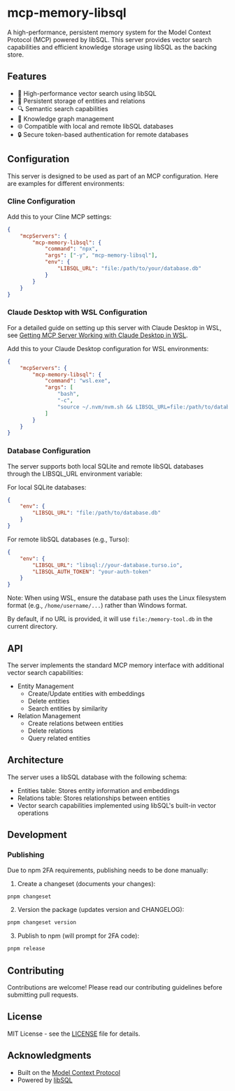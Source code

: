 # mcp-memory-libsql

A high-performance, persistent memory system for the Model Context Protocol (MCP) powered by libSQL. This server provides vector search capabilities and efficient knowledge storage using libSQL as the backing store.

## Features

- 🚀 High-performance vector search using libSQL
- 💾 Persistent storage of entities and relations
- 🔍 Semantic search capabilities
- 🔄 Knowledge graph management
- 🌐 Compatible with local and remote libSQL databases
- 🔒 Secure token-based authentication for remote databases

## Configuration

This server is designed to be used as part of an MCP configuration. Here are examples for different environments:

### Cline Configuration

Add this to your Cline MCP settings:

```json
{
	"mcpServers": {
		"mcp-memory-libsql": {
			"command": "npx",
			"args": ["-y", "mcp-memory-libsql"],
			"env": {
				"LIBSQL_URL": "file:/path/to/your/database.db"
			}
		}
	}
}
```

### Claude Desktop with WSL Configuration

For a detailed guide on setting up this server with Claude Desktop in WSL, see [Getting MCP Server Working with Claude Desktop in WSL](https://scottspence.com/posts/getting-mcp-server-working-with-claude-desktop-in-wsl).

Add this to your Claude Desktop configuration for WSL environments:

```json
{
	"mcpServers": {
		"mcp-memory-libsql": {
			"command": "wsl.exe",
			"args": [
				"bash",
				"-c",
				"source ~/.nvm/nvm.sh && LIBSQL_URL=file:/path/to/database.db /home/username/.nvm/versions/node/v20.12.1/bin/npx mcp-memory-libsql"
			]
		}
	}
}
```

### Database Configuration

The server supports both local SQLite and remote libSQL databases through the LIBSQL_URL environment variable:

For local SQLite databases:

```json
{
	"env": {
		"LIBSQL_URL": "file:/path/to/database.db"
	}
}
```

For remote libSQL databases (e.g., Turso):

```json
{
	"env": {
		"LIBSQL_URL": "libsql://your-database.turso.io",
		"LIBSQL_AUTH_TOKEN": "your-auth-token"
	}
}
```

Note: When using WSL, ensure the database path uses the Linux filesystem format (e.g., `/home/username/...`) rather than Windows format.

By default, if no URL is provided, it will use `file:/memory-tool.db` in the current directory.

## API

The server implements the standard MCP memory interface with additional vector search capabilities:

- Entity Management
  - Create/Update entities with embeddings
  - Delete entities
  - Search entities by similarity
- Relation Management
  - Create relations between entities
  - Delete relations
  - Query related entities

## Architecture

The server uses a libSQL database with the following schema:

- Entities table: Stores entity information and embeddings
- Relations table: Stores relationships between entities
- Vector search capabilities implemented using libSQL's built-in vector operations

## Development

### Publishing

Due to npm 2FA requirements, publishing needs to be done manually:

1. Create a changeset (documents your changes):
```bash
pnpm changeset
```

2. Version the package (updates version and CHANGELOG):
```bash
pnpm changeset version
```

3. Publish to npm (will prompt for 2FA code):
```bash
pnpm release
```

## Contributing

Contributions are welcome! Please read our contributing guidelines before submitting pull requests.

## License

MIT License - see the [LICENSE](LICENSE) file for details.

## Acknowledgments

- Built on the [Model Context Protocol](https://github.com/modelcontextprotocol)
- Powered by [libSQL](https://github.com/tursodatabase/libsql)
